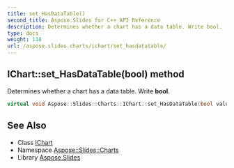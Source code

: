 ```yaml
---
title: set_HasDataTable()
second_title: Aspose.Slides for C++ API Reference
description: Determines whether a chart has a data table. Write bool.
type: docs
weight: 118
url: /aspose.slides.charts/ichart/set_hasdatatable/
---
```

## IChart::set_HasDataTable(bool) method


Determines whether a chart has a data table. Write **bool**.

```cpp
virtual void Aspose::Slides::Charts::IChart::set_HasDataTable(bool value)=0
```

## See Also

* Class [IChart](../)
* Namespace [Aspose::Slides::Charts](../../)
* Library [Aspose.Slides](../../../)
